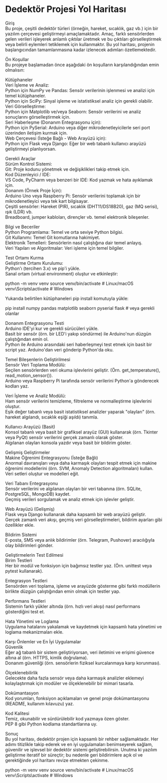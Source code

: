 # Dedektör Projesi Yol Haritası

Giriş  
Bu proje, çeşitli dedektör türleri (örneğin, hareket, sıcaklık, gaz vb.) için bir yazılım çerçevesi geliştirmeyi amaçlamaktadır. Amaç, farklı sensörlerden gelen verileri işleyerek anlamlı çıktılar üretmek ve bu çıktıları görselleştirmek veya belirli eylemleri tetiklemek için kullanmaktır. Bu yol haritası, projenin başlangıcından tamamlanmasına kadar izlenecek adımları özetlemektedir.

Ön Koşullar  
Bu projeye başlamadan önce aşağıdaki ön koşulların karşılandığından emin olmalısın:

Kütüphaneler  
Veri İşleme ve Analiz:  
Python için NumPy ve Pandas: Sensör verilerinin işlenmesi ve analizi için temel kütüphaneler.  
Python için SciPy: Sinyal işleme ve istatistiksel analiz için gerekli olabilir.  
Veri Görselleştirme:  
Python için Matplotlib ve/veya Seaborn: Sensör verilerini ve analiz sonuçlarını görselleştirmek için.  
Seri Haberleşme (Donanım Entegrasyonu için):  
Python için PySerial: Arduino veya diğer mikrodenetleyicilerle seri port üzerinden iletişim kurmak için.  
Web Çerçevesi (İsteğe Bağlı - Web Arayüzü için):  
Python için Flask veya Django: Eğer bir web tabanlı kullanıcı arayüzü geliştirmeyi planlıyorsan.  

Gerekli Araçlar  
Sürüm Kontrol Sistemi:  
Git: Proje kodunu yönetmek ve değişiklikleri takip etmek için.  
Kod Düzenleyici / IDE:  
VS Code, PyCharm veya benzeri bir IDE: Kod yazmak ve hata ayıklamak için.  
Donanım (Örnek Proje İçin):  
Arduino Uno veya Raspberry Pi: Sensör verilerini toplamak için bir mikrodenetleyici veya tek kart bilgisayar.  
Çeşitli sensörler: Hareket (PIR), sıcaklık (DHT11/DS18B20), gaz (MQ serisi), ışık (LDR) vb.  
Breadboard, jumper kabloları, dirençler vb. temel elektronik bileşenler.  

Bilgi ve Beceriler  
Python Programlama: Temel ve orta seviye Python bilgisi.  
Git Kullanımı: Temel Git komutlarına hakimiyet.  
Elektronik Temelleri: Sensörlerin nasıl çalıştığına dair temel anlayış.  
Veri Yapıları ve Algoritmalar: Veri işleme için temel bilgiler.  

Test Ortamı Kurma  
Geliştirme Ortamı Kurulumu:  
Python'ı (tercihen 3.x) ve pip'i yükle.  
Sanal ortam (virtual environment) oluştur ve etkinleştir:

python -m venv venv
source venv/bin/activate  # Linux/macOS
venv\Scripts\activate     # Windows

Yukarıda belirtilen kütüphaneleri pip install komutuyla yükle:

pip install numpy pandas matplotlib seaborn pyserial flask  # veya gerekli olanlar


Donanım Entegrasyonu Testi  
Arduino IDE'yi kur ve gerekli sürücüleri yükle.  
Basit bir sensör (örn. bir LED'i yakıp söndürme) ile Arduino'nun düzgün çalıştığından emin ol.  
Python ile Arduino arasındaki seri haberleşmeyi test etmek için basit bir script yaz. Arduino'dan veri gönderip Python'da oku.  

Temel Bileşenlerin Geliştirilmesi  
Sensör Veri Toplama Modülü:  
Seçilen sensörlerden veri okuma işlevlerini geliştir. (Örn. get_temperature(), read_motion_sensor()).  
Arduino veya Raspberry Pi tarafında sensör verilerini Python'a gönderecek kodları yaz.  

Veri İşleme ve Analiz Modülü:  
Ham sensör verilerini temizleme, filtreleme ve normalleştirme işlevlerini oluştur.  
Eşik değer tabanlı veya basit istatistiksel analizler yaparak "olayları" (örn. hareket algılandı, sıcaklık eşiği aşıldı) tanımla.  

Kullanıcı Arayüzü (Basit)  
Konsol tabanlı veya basit bir grafiksel arayüz (GUI) kullanarak (örn. Tkinter veya PyQt) sensör verilerini gerçek zamanlı olarak göster.  
Algılanan olayları konsola yazdır veya basit bir bildirim göster.  

Gelişmiş Geliştirmeler  
Makine Öğrenimi Entegrasyonu (İsteğe Bağlı)  
Anormal davranışları veya daha karmaşık olayları tespit etmek için makine öğrenimi modellerini (örn. SVM, Anomaly Detection algoritmaları) kullan.  
Veri setleri oluştur ve modelleri eğit.  

Veri Tabanı Entegrasyonu  
Sensör verilerini ve algılanan olayları bir veri tabanına (örn. SQLite, PostgreSQL, MongoDB) kaydet.  
Geçmiş verileri sorgulamak ve analiz etmek için işlevler geliştir.  

Web Arayüzü (Gelişmiş)  
Flask veya Django kullanarak daha kapsamlı bir web arayüzü geliştir.  
Gerçek zamanlı veri akışı, geçmiş veri görselleştirmeleri, bildirim ayarları gibi özellikler ekle.  

Bildirim Sistemi  
E-posta, SMS veya anlık bildirimler (örn. Telegram, Pushover) aracılığıyla olay bildirimleri gönder.  

Geliştirmelerin Test Edilmesi  
Birim Testleri  
Her bir modül ve fonksiyon için bağımsız testler yaz. (Örn. unittest veya pytest kullanarak).  

Entegrasyon Testleri  
Sensörden veri toplama, işleme ve arayüzde gösterme gibi farklı modüllerin birlikte düzgün çalıştığından emin olmak için testler yap.  

Performans Testleri  
Sistemin farklı yükler altında (örn. hızlı veri akışı) nasıl performans gösterdiğini test et.  

Hata Yönetimi ve Loglama  
Uygulama hatalarını yakalamak ve kaydetmek için kapsamlı hata yönetimi ve loglama mekanizmaları ekle.  

Karşı Önlemler ve En İyi Uygulamalar  
Güvenlik  
Eğer ağ tabanlı bir sistem geliştiriyorsan, veri iletimini ve erişimi güvence altına al (örn. HTTPS, kimlik doğrulama).  
Donanım güvenliği (örn. sensörlerin fiziksel kurcalanmaya karşı korunması).  

Ölçeklenebilirlik  
Gelecekte daha fazla sensör veya daha karmaşık analizler eklemeyi kolaylaştırmak için modüler ve ölçeklenebilir bir mimari tasarla.  

Dokümantasyon  
Kod yorumları, fonksiyon açıklamaları ve genel proje dokümantasyonu (README, kullanım kılavuzu) yaz.  

Kod Kalitesi  
Temiz, okunabilir ve sürdürülebilir kod yazmaya özen göster.  
PEP 8 gibi Python kodlama standartlarına uy.  

Sonuç  
Bu yol haritası, dedektör projen için kapsamlı bir rehber sağlamaktadır. Her adımı titizlikle takip ederek ve en iyi uygulamaları benimseyerek sağlam, güvenilir ve işlevsel bir dedektör sistemi geliştirebilirsin. Unutma ki yazılım geliştirme iteratif bir süreçtir; bu nedenle geri bildirimlere açık ol ve gerektiğinde yol haritanı revize etmekten çekinme.

python -m venv venv
source venv/bin/activate  # Linux/macOS
venv\Scripts\activate     # Windows

